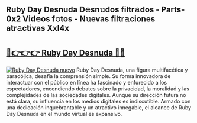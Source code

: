 ## Ruby Day Desnuda D𝚎sn𝚞dos filtr𝚊dos - Parts-0x2 Vid𝚎os f𝚘tos - N𝚞evas filtr𝚊ciones atr𝚊ctivas XxI4x

# <h2><a href="http://mb8b32.tromn.icu/?c=Ruby+Day+Desnuda">🔗👉👉👉 Ruby Day Desnuda 🔗🔗</a></h2>

[![Ruby Day Desnuda nuevo](https://i.imgur.com/pEAQMta.gif)](http://mb8b32.tromn.icu/?c=Ruby+Day+Desnuda)
Ruby Day Desnuda, una figura multifacética y paradójica, desafía la comprensión simple. Su forma innovadora de interactuar con el público en línea ha fascinado y enfurecido a los espectadores, encendiendo debates sobre la privacidad, la moralidad y las complejidades de las sociedades digitales. Aunque su dirección futura no está clara, su influencia en los medios digitales es indiscutible. Armado con una dedicación inquebrantable y un atractivo innegable, el alcance de Ruby Day Desnuda en el mundo virtual es expansivo.
